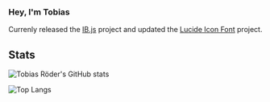 ### Hey, I'm Tobias

Currenly released the [IB.js](https://github.com/tobiasroeder/IB.js) project and updated the [Lucide Icon Font](https://github.com/tobiasroeder/lucide-icon-font) project.

## Stats

![Tobias Röder's GitHub stats](https://github-readme-stats-tobiasroeder.vercel.app/api?username=tobiasroeder&show_icons=true&theme=gruvbox)

![Top Langs](https://github-readme-stats-tobiasroeder.vercel.app/api/top-langs/?username=tobiasroeder&theme=gruvbox)

<!--
**tobiasroeder/tobiasroeder** is a ✨ _special_ ✨ repository because its `README.md` (this file) appears on your GitHub profile.

Here are some ideas to get you started:

- 🔭 I’m currently working on ...
- 🌱 I’m currently learning ...
- 👯 I’m looking to collaborate on ...
- 🤔 I’m looking for help with ...
- 💬 Ask me about ...
- 📫 How to reach me: ...
- 😄 Pronouns: ...
- ⚡ Fun fact: ...
-->
